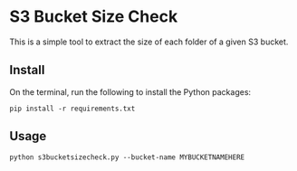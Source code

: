 # S3 Bucket Size Check

This is a simple tool to extract the size of each folder of a given S3 bucket.

## Install

On the terminal, run the following to install the Python packages:

`pip install -r requirements.txt`

## Usage

`python s3bucketsizecheck.py --bucket-name MYBUCKETNAMEHERE`